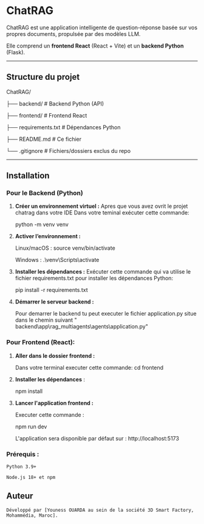 # ChatRAG

ChatRAG est une application intelligente de question-réponse basée sur vos propres documents, propulsée par des modèles LLM.  

Elle comprend un **frontend React** (React + Vite) et un **backend Python** (Flask).


---

## Structure du projet

ChatRAG/

├── backend/ # Backend Python (API)

├── frontend/ # Frontend React

├── requirements.txt # Dépendances Python

├── README.md # Ce fichier

└── .gitignore # Fichiers/dossiers exclus du repo



---

##  Installation

### Pour le Backend (Python)

1. **Créer un environnement virtuel :**
    Apres que vous avez ovrit le projet chatrag dans votre IDE
    Dans votre teminal exécuter cette commande:

    python -m venv venv

3. **Activer l’environnement :**

    Linux/macOS :
    source venv/bin/activate

   Windows :
   .\venv\Scripts\activate

5. **Installer les dépendances :**
    Exécuter cette commande qui va utilise le fichier requirements.txt pour installer les dépendances Python:

    pip install -r requirements.txt

6. **Démarrer le serveur backend :**
    
    Pour demarrer le backend tu peut executer le fichier application.py situe dans le chemin suivant " backend\app\rag_multiagents\agents\application.py"


### Pour Frontend (React):

1. **Aller dans le dossier frontend :**

    Dans votre terminal executer cette commande:
    cd frontend

3. **Installer les dépendances** :

    npm install

4. **Lancer l'application frontend :**

    Executer cette commande :

   npm run dev

    L'application sera disponible par défaut sur : http://localhost:5173


### Prérequis :

    Python 3.9+

    Node.js 18+ et npm



## Auteur
    Développé par [Youness OUARDA au sein de la société 3D Smart Factory, Mohammédia, Maroc].

